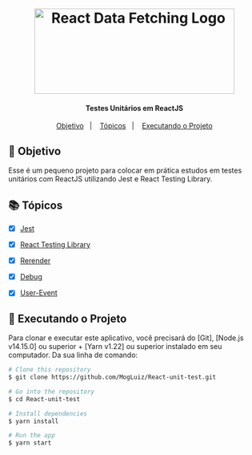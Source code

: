 <h1 align="center">
    <img alt="React Data Fetching Logo" width="400" height="170" src="https://user-images.githubusercontent.com/58401291/154842093-d62e256e-5655-43b9-b1fd-939e504e7042.png" />
    <br>
</h1>


<h4 align="center">
Testes Unitários em ReactJS
</h4>


<p align="center">
   <a href="#dart-objetivo">Objetivo</a>&nbsp;&nbsp;&nbsp;|&nbsp;&nbsp;&nbsp;
  <a href="#books-tópicos">Tópicos</a>&nbsp;&nbsp;&nbsp;|&nbsp;&nbsp;&nbsp;
  <a href="#rocket-executando-o-projeto">Executando o Projeto</a>
</p>



## :dart: Objetivo

<p>
   Esse é um pequeno projeto para colocar em prática estudos em testes unitários com ReactJS utilizando Jest e React Testing Library.
</p>


## :books: Tópicos

-   [x] [Jest](https://jestjs.io/pt-BR/)
-   [x] [React Testing Library](https://testing-library.com/docs/react-testing-library/intro/)
-   [x] [Rerender](https://testing-library.com/docs/react-testing-library/api#rerender)
-   [x] [Debug](https://testing-library.com/docs/react-testing-library/api#debug)
-   [x] [User-Event](https://testing-library.com/docs/ecosystem-user-event/)


## :rocket: Executando o Projeto

Para clonar e executar este aplicativo, você precisará do [Git], [Node.js v14.15.0] ou superior + [Yarn v1.22] ou superior instalado em seu computador. Da sua linha de comando:

```bash
# Clone this repository
$ git clone https://github.com/MogLuiz/React-unit-test.git

# Go into the repository
$ cd React-unit-test

# Install dependencies
$ yarn install

# Run the app
$ yarn start
```
